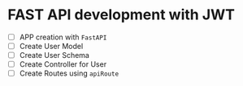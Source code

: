 # FAST API development with JWT

- [ ] APP creation with `FastAPI`
- [ ] Create User Model
- [ ] Create User Schema
- [ ] Create Controller for User
- [ ] Create Routes using `apiRoute`
